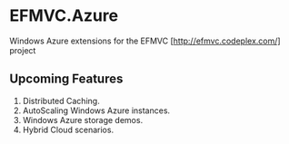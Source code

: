 EFMVC.Azure
===========

Windows Azure extensions for the EFMVC [http://efmvc.codeplex.com/] project 

Upcoming Features
-----------------

1. Distributed Caching.
2. AutoScaling Windows Azure instances.
3. Windows Azure storage demos.
4. Hybrid Cloud scenarios.
